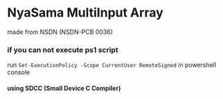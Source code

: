 # NyaSama MultiInput Array
made from NSDN (NSDN-PCB 0036)

### if you can not execute ps1 script
run ``Set-ExecutionPolicy -Scope CurrentUser RemoteSigned`` in powershell console
#### using SDCC (Small Device C Compiler)
